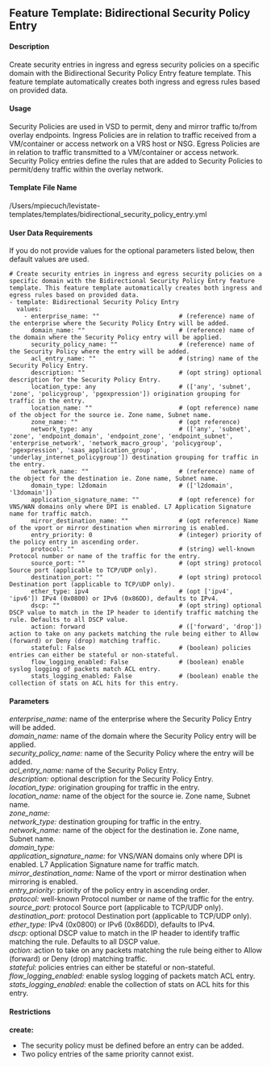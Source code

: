 ## Feature Template: Bidirectional Security Policy Entry
#### Description
Create security entries in ingress and egress security policies on a specific domain with the Bidirectional Security Policy Entry feature template. This feature template automatically creates both ingress and egress rules based on provided data.

#### Usage
Security Policies are used in VSD to permit, deny and mirror traffic to/from overlay endpoints. Ingress Policies are in relation to traffic received from a VM/container or access network on a VRS host or NSG. Egress Policies are in relation to traffic transmitted to a VM/container or access network. Security Policy entries define the rules that are added to Security Policies to permit/deny traffic within the overlay network.

#### Template File Name
/Users/mpiecuch/levistate-templates/templates/bidirectional_security_policy_entry.yml

#### User Data Requirements
If you do not provide values for the optional parameters listed below, then default values are used.

```
# Create security entries in ingress and egress security policies on a specific domain with the Bidirectional Security Policy Entry feature template. This feature template automatically creates both ingress and egress rules based on provided data.
- template: Bidirectional Security Policy Entry
  values:
    - enterprise_name: ""                      # (reference) name of the enterprise where the Security Policy Entry will be added.
      domain_name: ""                          # (reference) name of the domain where the Security Policy entry will be applied.
      security_policy_name: ""                 # (reference) name of the Security Policy where the entry will be added.
      acl_entry_name: ""                       # (string) name of the Security Policy Entry.
      description: ""                          # (opt string) optional description for the Security Policy Entry.
      location_type: any                       # (['any', 'subnet', 'zone', 'policygroup', 'pgexpression']) origination grouping for traffic in the entry.
      location_name: ""                        # (opt reference) name of the object for the source ie. Zone name, Subnet name.
      zone_name: ""                            # (opt reference)
      network_type: any                        # (['any', 'subnet', 'zone', 'endpoint_domain', 'endpoint_zone', 'endpoint_subnet', 'enterprise_network', 'network_macro_group', 'policygroup', 'pgexpression', 'saas_application_group', 'underlay_internet_policygroup']) destination grouping for traffic in the entry.
      network_name: ""                         # (reference) name of the object for the destination ie. Zone name, Subnet name.
      domain_type: l2domain                    # (['l2domain', 'l3domain'])
      application_signature_name: ""           # (opt reference) for VNS/WAN domains only where DPI is enabled. L7 Application Signature name for traffic match.
      mirror_destination_name: ""              # (opt reference) Name of the vport or mirror destination when mirroring is enabled.
      entry_priority: 0                        # (integer) priority of the policy entry in ascending order.
      protocol: ""                             # (string) well-known Protocol number or name of the traffic for the entry.
      source_port: ""                          # (opt string) protocol Source port (applicable to TCP/UDP only).
      destination_port: ""                     # (opt string) protocol Destination port (applicable to TCP/UDP only).
      ether_type: ipv4                         # (opt ['ipv4', 'ipv6']) IPv4 (0x0800) or IPv6 (0x86DD), defaults to IPv4.
      dscp: ""                                 # (opt string) optional DSCP value to match in the IP header to identify traffic matching the rule. Defaults to all DSCP value.
      action: forward                          # (['forward', 'drop']) action to take on any packets matching the rule being either to Allow (forward) or Deny (drop) matching traffic.
      stateful: False                          # (boolean) policies entries can either be stateful or non-stateful.
      flow_logging_enabled: False              # (boolean) enable syslog logging of packets match ACL entry.
      stats_logging_enabled: False             # (boolean) enable the collection of stats on ACL hits for this entry.

```

#### Parameters
*enterprise_name:* name of the enterprise where the Security Policy Entry will be added.<br>
*domain_name:* name of the domain where the Security Policy entry will be applied.<br>
*security_policy_name:* name of the Security Policy where the entry will be added.<br>
*acl_entry_name:* name of the Security Policy Entry.<br>
*description:* optional description for the Security Policy Entry.<br>
*location_type:* origination grouping for traffic in the entry.<br>
*location_name:* name of the object for the source ie. Zone name, Subnet name.<br>
*zone_name:* <br>
*network_type:* destination grouping for traffic in the entry.<br>
*network_name:* name of the object for the destination ie. Zone name, Subnet name.<br>
*domain_type:* <br>
*application_signature_name:* for VNS/WAN domains only where DPI is enabled. L7 Application Signature name for traffic match.<br>
*mirror_destination_name:* Name of the vport or mirror destination when mirroring is enabled.<br>
*entry_priority:* priority of the policy entry in ascending order.<br>
*protocol:* well-known Protocol number or name of the traffic for the entry.<br>
*source_port:* protocol Source port (applicable to TCP/UDP only).<br>
*destination_port:* protocol Destination port (applicable to TCP/UDP only).<br>
*ether_type:* IPv4 (0x0800) or IPv6 (0x86DD), defaults to IPv4.<br>
*dscp:* optional DSCP value to match in the IP header to identify traffic matching the rule. Defaults to all DSCP value.<br>
*action:* action to take on any packets matching the rule being either to Allow (forward) or Deny (drop) matching traffic.<br>
*stateful:* policies entries can either be stateful or non-stateful.<br>
*flow_logging_enabled:* enable syslog logging of packets match ACL entry.<br>
*stats_logging_enabled:* enable the collection of stats on ACL hits for this entry.<br>


#### Restrictions
**create:**
* The security policy must be defined before an entry can be added.
* Two policy entries of the same priority cannot exist.

